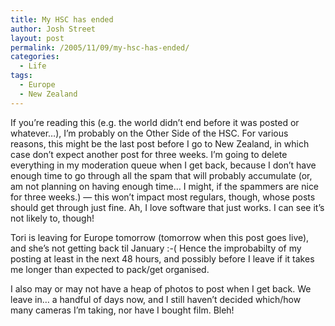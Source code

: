 ```yaml
---
title: My HSC has ended
author: Josh Street
layout: post
permalink: /2005/11/09/my-hsc-has-ended/
categories:
  - Life
tags:
  - Europe
  - New Zealand
---
```

If you&#8217;re reading this (e.g. the world didn&#8217;t end before it was posted or whatever&#8230;), I&#8217;m probably on the Other Side of the HSC. For various reasons, this might be the last post before I go to New Zealand, in which case don&#8217;t expect another post for three weeks. I&#8217;m going to delete everything in my moderation queue when I get back, because I don&#8217;t have enough time to go through all the spam that will probably accumulate (or, am not planning on having enough time&#8230; I might, if the spammers are nice for three weeks.) &#8212; this won&#8217;t impact most regulars, though, whose posts should get through just fine. Ah, I love software that just works. I can see it&#8217;s not likely to, though!

Tori is leaving for Europe tomorrow (tomorrow when this post goes live), and she&#8217;s not getting back til January :-( Hence the improbabilty of my posting at least in the next 48 hours, and possibly before I leave if it takes me longer than expected to pack/get organised.

I also may or may not have a heap of photos to post when I get back. We leave in&#8230; a handful of days now, and I still haven&#8217;t decided which/how many cameras I&#8217;m taking, nor have I bought film. Bleh!